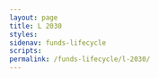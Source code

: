 ```yaml
---
layout: page
title: L 2030
styles:
sidenav: funds-lifecycle
scripts:
permalink: /funds-lifecycle/l-2030/
---
```

